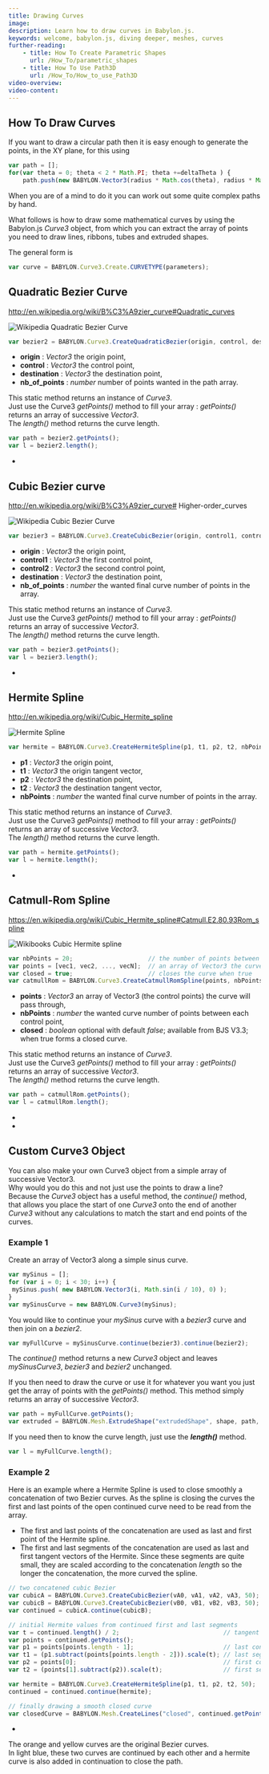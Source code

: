 ```yaml
---
title: Drawing Curves
image: 
description: Learn how to draw curves in Babylon.js.
keywords: welcome, babylon.js, diving deeper, meshes, curves
further-reading:
    - title: How To Create Parametric Shapes
      url: /How_To/parametric_shapes
    - title: How To Use Path3D
      url: /How_To/How_to_use_Path3D
video-overview:
video-content:
---
```


## How To Draw Curves

If you want to draw a circular path then it is easy enough to generate the points, in the XY plane, for this using

```javascript
var path = [];
for(var theta = 0; theta < 2 * Math.PI; theta +=deltaTheta ) {
    path.push(new BABYLON.Vector3(radius * Math.cos(theta), radius * Math.sin(theta), 0));
```

When you are of a mind to do it you can work out some quite complex paths by hand. 

What follows is how to draw some mathematical curves by using the Babylon.js _Curve3_ object, from which you can extract the array of points you need to draw lines, ribbons, tubes and extruded shapes.

The general form is

```javascript
var curve = BABYLON.Curve3.Create.CURVETYPE(parameters);
```

## Quadratic Bezier Curve
http://en.wikipedia.org/wiki/B%C3%A9zier_curve#Quadratic_curves

![Wikipedia Quadratic Bezier Curve](https://upload.wikimedia.org/wikipedia/commons/3/3d/B%C3%A9zier_2_big.gif)

```javascript
var bezier2 = BABYLON.Curve3.CreateQuadraticBezier(origin, control, destination, nb_of_points);
```
* **origin** : _Vector3_ the origin point,
* **control** : _Vector3_ the control point,
* **destination** : _Vector3_ the destination point,
* **nb_of_points** : _number_ number of points wanted in the path array.

This static method returns an instance of _Curve3_.   
Just use the Curve3 _getPoints()_ method to fill your array : _getPoints()_ returns an array of successive _Vector3_.       
The _length()_ method returns the curve length.   
```javascript
var path = bezier2.getPoints();
var l = bezier2.length();
```
* <Playground id="#W0XSPA" title="Drawing A Bezier Quadratic Curve" description="Simple example of drawing a bezier quadratic curve." image=""/>

## Cubic Bezier curve
http://en.wikipedia.org/wiki/B%C3%A9zier_curve# Higher-order_curves

![Wikipedia Cubic Bezier Curve](https://upload.wikimedia.org/wikipedia/commons/d/db/B%C3%A9zier_3_big.gif)
```javascript
var bezier3 = BABYLON.Curve3.CreateCubicBezier(origin, control1, control2, destination, nb_of_points)
```
* **origin** : _Vector3_ the origin point,
* **control1** : _Vector3_ the first control point,
* **control2** : _Vector3_ the second control point,
* **destination** : _Vector3_ the destination point,
* **nb_of_points** : _number_ the wanted final curve number of points in the array.

This static method returns an instance of _Curve3_.   
Just use the Curve3 _getPoints()_ method to fill your array : _getPoints()_ returns an array of successive _Vector3_.     
The _length()_ method returns the curve length.    
```javascript
var path = bezier3.getPoints();
var l = bezier3.length();
```

* <Playground id="#EY3EW4" title="Drawing A Bezier Cubic Curve" description="Simple example of drawing a bezier cubic curve." image=""/>


## Hermite Spline
http://en.wikipedia.org/wiki/Cubic_Hermite_spline

![Hermite Spline](/img/how_to/Mesh/hermite.jpg)

```javascript
var hermite = BABYLON.Curve3.CreateHermiteSpline(p1, t1, p2, t2, nbPoints);
```
* **p1** : _Vector3_ the origin point,
* **t1** : _Vector3_ the origin tangent vector,
* **p2** : _Vector3_ the destination point,
* **t2** : _Vector3_ the destination tangent vector,
* **nbPoints** : _number_ the wanted final curve number of points in the array.

This static method returns an instance of _Curve3_.    
Just use the Curve3 _getPoints()_ method to fill your array : _getPoints()_ returns an array of successive _Vector3_.      
The _length()_ method returns the curve length.   
```javascript
var path = hermite.getPoints();
var l = hermite.length();
```

* <Playground id="#P94GHL" title="Drawing A Hermite Spline" description="Simple example of drawing a Hermite Spline curve." image=""/>

## Catmull-Rom Spline  
https://en.wikipedia.org/wiki/Cubic_Hermite_spline#Catmull.E2.80.93Rom_spline  

![Wikibooks Cubic Hermite spline](https://upload.wikimedia.org/wikipedia/commons/1/1c/Finite_difference_spline_example.png)

```javascript
var nbPoints = 20;                     // the number of points between each Vector3 control points
var points = [vec1, vec2, ..., vecN];  // an array of Vector3 the curve must pass through : the control points
var closed = true;                     // closes the curve when true
var catmullRom = BABYLON.Curve3.CreateCatmullRomSpline(points, nbPoints, closed);
```
* **points** : _Vector3_ an array of Vector3 (the control points) the curve will pass through,
* **nbPoints** : _number_ the wanted curve number of points between each control point,
* **closed** : _boolean_ optional with default _false_; available from BJS V3.3; when true forms a closed curve.

This static method returns an instance of _Curve3_.    
Just use the Curve3 _getPoints()_ method to fill your array : _getPoints()_ returns an array of successive _Vector3_.       
The _length()_ method returns the curve length.   
```javascript
var path = catmullRom.getPoints();
var l = catmullRom.length();
```

* <Playground id="#1AU0M4" title="Drawing A Catmull-Rom Spline Open Curve" description="Simple example of drawing a Catmull-Rom Spline Open Curve." image=""/>
* <Playground id="#1AU0M4#18" title="Drawing A Catmull-Rom Spline Closed Curve" description="Simple example of drawing a Catmull-Rom Spline Closed Curve." image=""/>

## Custom Curve3 Object
You can also make your own Curve3 object from a simple array of successive Vector3.   
Why would you do this and not just use the points to draw a line?   
Because the _Curve3_ object has a useful method, the  _continue()_ method, that allows you place the start of one _Curve3_ onto the end of another _Curve3_ without any calculations to match the start and end points of the curves.   

### Example 1
Create an array of  Vector3 along a simple sinus curve.  

```javascript
var mySinus = [];
for (var i = 0; i < 30; i++) {
 mySinus.push( new BABYLON.Vector3(i, Math.sin(i / 10), 0) );
}
var mySinusCurve = new BABYLON.Curve3(mySinus);
```

You would like to continue your _mySinus_ curve with a _bezier3_ curve and then join on a _bezier2_. 
 
```javascript
var myFullCurve = mySinusCurve.continue(bezier3).continue(bezier2);
```
The _continue()_ method returns a new _Curve3_ object and leaves _mySinusCurve3_, _bezier3_ and _bezier2_ unchanged.   

If you then need to draw the curve or use it for whatever you want you just get the array of points with the _getPoints()_ method. This method simply returns an array of successive _Vector3_.

```javascript
var path = myFullCurve.getPoints();
var extruded = BABYLON.Mesh.ExtrudeShape("extrudedShape", shape, path, 1, 0, scene);
```

If you need then to know the curve length, just use the _**length()**_ method.    
```javascript
var l = myFullCurve.length();
```

<Playground id="#00JR7Z" title="Joining Curves" description="Simple example of joining curves." image=""/>

### Example 2
Here is an example where a Hermite Spline is used to close smoothly a concatenation of two Bezier curves. As the spline is closing the curves the first and last points of the open continued curve need to be read from the array.  

* The first and last points of the concatenation are used as last and first point of the Hermite spline.  
* The first and last segments of the concatenation are used as last and first tangent vectors of the Hermite. Since these segments are quite small, they are scaled according to the concatenation _length_ so the longer the concatenation, the more curved the spline.   

```javascript
// two concatened cubic Bezier
var cubicA = BABYLON.Curve3.CreateCubicBezier(vA0, vA1, vA2, vA3, 50);
var cubicB = BABYLON.Curve3.CreateCubicBezier(vB0, vB1, vB2, vB3, 50);
var continued = cubicA.continue(cubicB);

// initial Hermite values from continued first and last segments
var t = continued.length() / 2;                             // tangent scale factor
var points = continued.getPoints();
var p1 = points[points.length - 1];                         // last continued point = first hermite point
var t1 = (p1.subtract(points[points.length - 2])).scale(t); // last segment scaled = hermite tangent t1
var p2 = points[0];                                         // first continued point = last hermite point
var t2 = (points[1].subtract(p2)).scale(t);                 // first segment scaled = hermite tangent t2

var hermite = BABYLON.Curve3.CreateHermiteSpline(p1, t1, p2, t2, 50);
continued = continued.continue(hermite);

// finally drawing a smooth closed curve
var closedCurve = BABYLON.Mesh.CreateLines("closed", continued.getPoints(), scene);
```

* <Playground id="#2GCEVH" title="Closed Joined Curves" description="Simple example of closed joined curves." image=""/>

The orange and yellow curves are the original Bezier curves.   
In light blue, these two curves are continued by each other and a hermite curve is also added in continuation to close the path.   